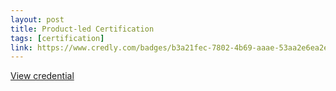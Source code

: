 ```yaml
---
layout: post
title: Product-led Certification
tags: [certification]
link: https://www.credly.com/badges/b3a21fec-7802-4b69-aaae-53aa2e6ea2e4/public_url
---
```


<a href="https://www.credly.com/badges/b3a21fec-7802-4b69-aaae-53aa2e6ea2e4/public_url" target="_blank">View credential</a>
